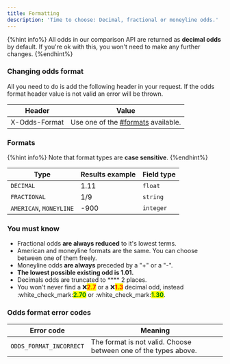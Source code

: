```yaml
---
title: Formatting
description: 'Time to choose: Decimal, fractional or moneyline odds.'
---
```


{%hint info%}
All odds in our comparison API are returned as **decimal odds** by default. If you're ok with this, you won't need to make any further changes.
{%endhint%}

### Changing odds format

All you need to do is add the following header in your request. If the odds format header value is not valid an error will be thrown.&#x20;

| Header        | Value                                                                  |
| ------------- | ---------------------------------------------------------------------- |
| X-Odds-Format | Use one of the [#formats](odds-format.md#formats "mention") available. |

### Formats

{%hint info%}
Note that format types are **case sensitive**.
{%endhint%}

| Type                    | Results example | Field type |
| ----------------------- | --------------- | ---------- |
| `DECIMAL`               | 1.11            | `float`    |
| `FRACTIONAL`            | 1/9             | `string`   |
| `AMERICAN`, `MONEYLINE` | -900            | `integer`  |

### You must know

* Fractional odds **are always reduced** to it's lowest terms.
* American and moneyline formats are the same. You can choose between one of them freely.
* Moneyline odds **are always** preceded by a "+" or a "-".
* **The lowest possible existing odd is 1.01.**
* Decimals odds are truncated to **** 2 places.
* You won't never find a :x:<mark style="color:red;">**2.7**</mark> or a :x:<mark style="color:red;">**1.3**</mark> decimal odd, instead :white\_check\_mark:<mark style="color:green;">**2.70**</mark> or :white\_check\_mark:<mark style="color:green;">**1.30**</mark>.

### Odds format error codes

| Error code              | Meaning                                                         |
| ----------------------- | --------------------------------------------------------------- |
| `ODDS_FORMAT_INCORRECT` | The format is not valid. Choose between one of the types above. |




